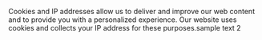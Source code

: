 Cookies and IP addresses allow us to deliver and improve our web content and to provide you with a personalized experience. Our website uses cookies and collects your IP address for these purposes.sample text 2
